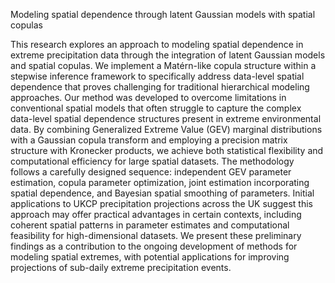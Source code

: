 Modeling spatial dependence through latent Gaussian models with spatial copulas

This research explores an approach to modeling spatial dependence in extreme precipitation data through the integration of latent Gaussian models and spatial copulas. We implement a Matérn-like copula structure within a stepwise inference framework to specifically address data-level spatial dependence that proves challenging for traditional hierarchical modeling approaches. Our method was developed to overcome limitations in conventional spatial models that often struggle to capture the complex data-level spatial dependence structures present in extreme environmental data. By combining Generalized Extreme Value (GEV) marginal distributions with a Gaussian copula transform and employing a precision matrix structure with Kronecker products, we achieve both statistical flexibility and computational efficiency for large spatial datasets. The methodology follows a carefully designed sequence: independent GEV parameter estimation, copula parameter optimization, joint estimation incorporating spatial dependence, and Bayesian spatial smoothing of parameters. Initial applications to UKCP precipitation projections across the UK suggest this approach may offer practical advantages in certain contexts, including coherent spatial patterns in parameter estimates and computational feasibility for high-dimensional datasets. We present these preliminary findings as a contribution to the ongoing development of methods for modeling spatial extremes, with potential applications for improving projections of sub-daily extreme precipitation events.